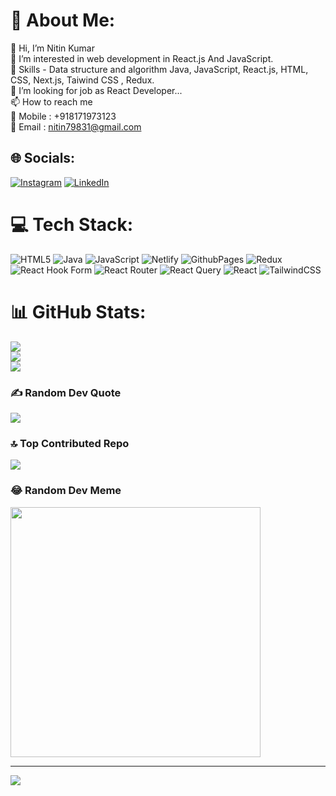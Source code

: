 # 💫 About Me:
👋 Hi, I’m Nitin Kumar<br>👀 I’m interested in web development in React.js And JavaScript.<br>🌱 Skills - Data structure and algorithm Java, JavaScript, React.js, HTML, CSS, Next.js, Taiwind CSS , Redux.<br>💞️ I’m looking for job as React Developer...<br>📫 How to reach me<br>📲 Mobile : +918171973123<br>📧 Email : nitin79831@gmail.com


## 🌐 Socials:
[![Instagram](https://img.shields.io/badge/Instagram-%23E4405F.svg?logo=Instagram&logoColor=white)](https://instagram.com/hii.nitin) [![LinkedIn](https://img.shields.io/badge/LinkedIn-%230077B5.svg?logo=linkedin&logoColor=white)](https://linkedin.com/in/nitinkumar8444) 

# 💻 Tech Stack:
![HTML5](https://img.shields.io/badge/html5-%23E34F26.svg?style=plastic&logo=html5&logoColor=white) ![Java](https://img.shields.io/badge/java-%23ED8B00.svg?style=plastic&logo=openjdk&logoColor=white) ![JavaScript](https://img.shields.io/badge/javascript-%23323330.svg?style=plastic&logo=javascript&logoColor=%23F7DF1E) ![Netlify](https://img.shields.io/badge/netlify-%23000000.svg?style=plastic&logo=netlify&logoColor=#00C7B7) ![GithubPages](https://img.shields.io/badge/github%20pages-121013?style=plastic&logo=github&logoColor=white) ![Redux](https://img.shields.io/badge/redux-%23593d88.svg?style=plastic&logo=redux&logoColor=white) ![React Hook Form](https://img.shields.io/badge/React%20Hook%20Form-%23EC5990.svg?style=plastic&logo=reacthookform&logoColor=white) ![React Router](https://img.shields.io/badge/React_Router-CA4245?style=plastic&logo=react-router&logoColor=white) ![React Query](https://img.shields.io/badge/-React%20Query-FF4154?style=plastic&logo=react%20query&logoColor=white) ![React](https://img.shields.io/badge/react-%2320232a.svg?style=plastic&logo=react&logoColor=%2361DAFB) ![TailwindCSS](https://img.shields.io/badge/tailwindcss-%2338B2AC.svg?style=plastic&logo=tailwind-css&logoColor=white)
# 📊 GitHub Stats:
![](https://github-readme-stats.vercel.app/api?username=nitnkmr&theme=dark&hide_border=true&include_all_commits=false&count_private=false)<br/>
![](https://github-readme-streak-stats.herokuapp.com/?user=nitnkmr&theme=dark&hide_border=true)<br/>
![](https://github-readme-stats.vercel.app/api/top-langs/?username=nitnkmr&theme=dark&hide_border=true&include_all_commits=false&count_private=false&layout=compact)

### ✍️ Random Dev Quote
![](https://quotes-github-readme.vercel.app/api?type=horizontal&theme=radical)

### 🔝 Top Contributed Repo
![](https://github-contributor-stats.vercel.app/api?username=nitnkmr&limit=5&theme=dark&combine_all_yearly_contributions=true)

### 😂 Random Dev Meme
<img src='https://randommeme-five.vercel.app/' style="height: 400px;"/>

---
[![](https://visitcount.itsvg.in/api?id=nitnkmr&icon=8&color=4)](https://visitcount.itsvg.in)

<!-- Proudly created with GPRM ( https://gprm.itsvg.in ) -->
